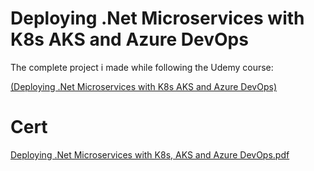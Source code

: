 # Deploying .Net Microservices with K8s AKS and Azure DevOps

The complete project i made while following the Udemy course:

[(Deploying .Net Microservices with K8s AKS and Azure DevOps)]([https://www.udemy.com/course/deploying-net-microservices-with-k8s-aks-and-azure-devops/])

# Cert #
[Deploying .Net Microservices with K8s, AKS and Azure DevOps.pdf](https://github.com/Flamehawk7/Deploying-.Net-Microservices-with-K8s-AKS-and-Azure-DevOps/files/12499949/Deploying.Net.Microservices.with.K8s.AKS.and.Azure.DevOps.pdf)
